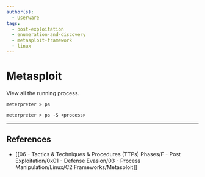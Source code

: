 ```yaml
---
author(s):
  - Userware
tags:
  - post-exploitation
  - enumeration-and-discovery
  - metasploit-framework
  - linux
---
```

# Metasploit

View all the running process.

```
meterpreter > ps

meterpreter > ps -S <process>
```

---
## References

- [[06 - Tactics & Techniques & Procedures (TTPs) Phases/F - Post Exploitation/0x01 - Defense Evasion/03 - Process Manipulation/Linux/C2 Frameworks/Metasploit]]